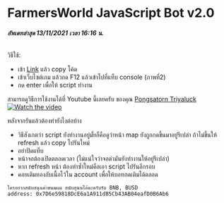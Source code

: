 # FarmersWorld JavaScript Bot v2.0

###### **อัพเดทล่าสุด 13/11/2021 เวลา 16:16 น.**


วิธีใช้:
- เข้า [Link](https://github.com/supphawit/farmersworld_bot/blob/main/farmersworld_bot.js) แล้ว copy โค้ด 
- เข้าเว็บไซต์เกม แล้วกด F12 แล้วเข้าไปที่แท็บ console (ภาพที่2)
- กด enter เพื่อให้ script ทำงาน

สามารถดูวิธีการใช้งานได้ที่ Youtube นี้เลยครับ ของคุณ [Pongsatorn Triyaluck](https://www.youtube.com/channel/UCrq1QcIv-wRAaHcndns5zYA) 
[![Watch the video](https://img.youtube.com/vi/HNSawTnrbMI/0.jpg)](https://www.youtube.com/watch?v=HNSawTnrbMI)

หลังจากรันแล้วต้องทำยังไงต่อบ้าง
- วิธีสังเกตว่า script ยังทำงานอยู่มั้ยก็คือดูว่าหน้า map ยังถูกกดขึ้นมาอยู่รึเปล่า ถ้าไม่ขึ้นให้ refresh แล้ว copy ไปรันใหม่
- อย่าปิดแท็บ
- หน้าจอต้องเปิดตลอดเวลา (ไม่แน่ใจว่าจอดำมันยังทำงานให้อยู่รึเปล่า)
- หาก refresh หน้า ต้องทำซ้ำใหม่คือเอา script ไปรันอีกรอบ
- คอยเติมทองกับเนื้อไว้ใน account เพื่อให้บอทกดเติมได้ตลอด


```
ใครอยากสนับสนุนค่าขนมผม สนับสุนนได้นะครับรับ BNB, BUSD 
address: 0x7D6e59818DcE6a1A911d85Cb43AB04eafD0B6Ab6
```
